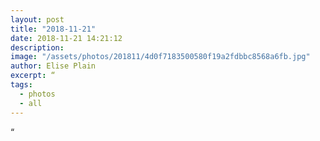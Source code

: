 ```yaml
---
layout: post
title: "2018-11-21"
date: 2018-11-21 14:21:12
description: 
image: "/assets/photos/201811/4d0f7183500580f19a2fdbbc8568a6fb.jpg"
author: Elise Plain
excerpt: “
tags: 
  - photos
  - all
---
```


“
<p></p>